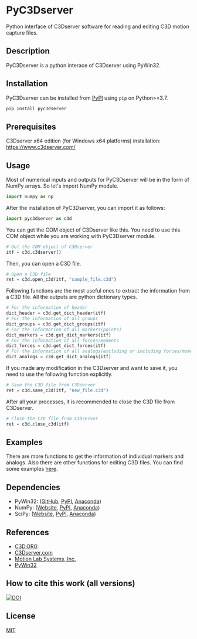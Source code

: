 # PyC3Dserver
Python interface of C3Dserver software for reading and editing C3D motion capture files.

## Description
PyC3Dserver is a python interace of C3Dserver using PyWin32.

## Installation
PyC3Dserver can be installed from [PyPI](https://pypi.org/project/pyc3dserver/) using ```pip``` on Python>=3.7.

```bash
pip install pyc3dserver
```

## Prerequisites
C3Dserver x64 edition (for Windows x64 platforms) installation: https://www.c3dserver.com/

## Usage
Most of numerical inputs and outputs for PyC3Dserver will be in the form of NumPy arrays. So let's import NumPy module.
```python
import numpy as np
```
After the installation of PyC3Dserver, you can import it as follows:
```python
import pyc3dserver as c3d
```
You can get the COM object of C3Dserver like this. You need to use this COM object while you are working with PyC3Dserver module.
```python
# Get the COM object of C3Dserver
itf = c3d.c3dserver()
```
Then, you can open a C3D file.
```python
# Open a C3D file
ret = c3d.open_c3d(itf, "sample_file.c3d")
```
Following functions are the most useful ones to extract the information from a C3D file. All the outputs are python dictionary types.
```python
# For the information of header
dict_header = c3d.get_dict_header(itf)
# For the information of all groups
dict_groups = c3d.get_dict_groups(itf)
# For the information of all markers(points)
dict_markers = c3d.get_dict_markers(itf)
# For the information of all forces/moments
dict_forces = c3d.get_dict_forces(itf)
# For the information of all analogs(excluding or including forces/moments)
dict_analogs = c3d.get_dict_analogs(itf)
```
If you made any modification in the C3Dserver and want to save it, you need to use the following function explicitly.
```python
# Save the C3D file from C3Dserver
ret = c3d.save_c3d(itf, "new_file.c3d")
```
After all your processes, it is recommended to close the C3D file from C3Dserver.
```python
# Close the C3D file from C3Dserver
ret = c3d.close_c3d(itf)
```

## Examples
There are more functions to get the information of individual markers and analogs. Also there are other functions for editing C3D files.
You can find some examples [here](https://github.com/mkjung99/pyc3dserver_examples).

## Dependencies
- PyWin32: ([GitHub](https://github.com/mhammond/pywin32), [PyPI](https://pypi.org/project/pywin32/), [Anaconda](https://anaconda.org/anaconda/pywin32))
- NumPy: ([Website](https://numpy.org/), [PyPI](https://pypi.org/project/numpy/), [Anaconda](https://anaconda.org/anaconda/numpy))
- SciPy: ([Website](https://www.scipy.org/), [PyPI](https://pypi.org/project/scipy/), [Anaconda](https://anaconda.org/anaconda/scipy))

## References
- [C3D.ORG](https://www.c3d.org/)
- [C3Dserver.com](https://www.c3dserver.com/)
- [Motion Lab Systems, Inc.](https://www.motion-labs.com/)
- [PyWin32](https://github.com/mhammond/pywin32)

## How to cite this work (all versions)
[![DOI](https://zenodo.org/badge/DOI/10.5281/zenodo.3903914.svg)](https://doi.org/10.5281/zenodo.3903914)

## License
[MIT](https://choosealicense.com/licenses/mit/)
